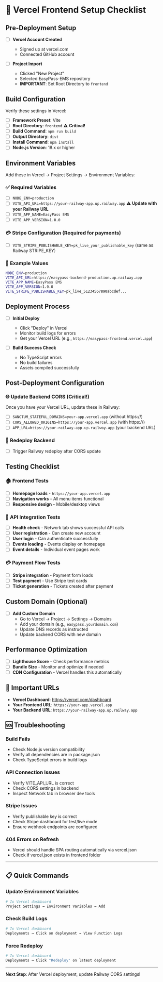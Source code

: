 # 🚀 Vercel Frontend Setup Checklist

## Pre-Deployment Setup

- [ ] **Vercel Account Created**
  - Signed up at vercel.com
  - Connected GitHub account

- [ ] **Project Import**
  - Clicked "New Project"
  - Selected EasyPass-EMS repository
  - **IMPORTANT**: Set Root Directory to `frontend`

## Build Configuration

Verify these settings in Vercel:

- [ ] **Framework Preset**: Vite
- [ ] **Root Directory**: `frontend` ⚠️ **Critical!**
- [ ] **Build Command**: `npm run build`
- [ ] **Output Directory**: `dist`
- [ ] **Install Command**: `npm install`
- [ ] **Node.js Version**: 18.x or higher

## Environment Variables

Add these in Vercel → Project Settings → Environment Variables:

### ✅ Required Variables
- [ ] `NODE_ENV=production`
- [ ] `VITE_API_URL=https://your-railway-app.up.railway.app` ⚠️ **Update with your Railway URL**
- [ ] `VITE_APP_NAME=EasyPass EMS`
- [ ] `VITE_APP_VERSION=1.0.0`

### 💳 Stripe Configuration (Required for payments)
- [ ] `VITE_STRIPE_PUBLISHABLE_KEY=pk_live_your_publishable_key` (same as Railway STRIPE_KEY)

### 🎯 Example Values
```bash
NODE_ENV=production
VITE_API_URL=https://easypass-backend-production.up.railway.app
VITE_APP_NAME=EasyPass EMS
VITE_APP_VERSION=1.0.0
VITE_STRIPE_PUBLISHABLE_KEY=pk_live_51234567890abcdef...
```

## Deployment Process

- [ ] **Initial Deploy**
  - Click "Deploy" in Vercel
  - Monitor build logs for errors
  - Get your Vercel URL (e.g., `https://easypass-frontend.vercel.app`)

- [ ] **Build Success Check**
  - No TypeScript errors
  - No build failures
  - Assets compiled successfully

## Post-Deployment Configuration

### 🌐 Update Backend CORS (Critical!)

Once you have your Vercel URL, update these in Railway:

- [ ] `SANCTUM_STATEFUL_DOMAINS=your-app.vercel.app` (without https://)
- [ ] `CORS_ALLOWED_ORIGINS=https://your-app.vercel.app` (with https://)
- [ ] `APP_URL=https://your-railway-app.up.railway.app` (your backend URL)

### 🔄 Redeploy Backend
- [ ] Trigger Railway redeploy after CORS update

## Testing Checklist

### 🏠 Frontend Tests
- [ ] **Homepage loads** - `https://your-app.vercel.app`
- [ ] **Navigation works** - All menu items functional
- [ ] **Responsive design** - Mobile/desktop views

### 🔗 API Integration Tests
- [ ] **Health check** - Network tab shows successful API calls
- [ ] **User registration** - Can create new account
- [ ] **User login** - Can authenticate successfully
- [ ] **Events loading** - Events display on homepage
- [ ] **Event details** - Individual event pages work

### 💳 Payment Flow Tests
- [ ] **Stripe integration** - Payment form loads
- [ ] **Test payment** - Use Stripe test cards
- [ ] **Ticket generation** - Tickets created after payment

## Custom Domain (Optional)

- [ ] **Add Custom Domain**
  - Go to Vercel → Project → Settings → Domains
  - Add your domain (e.g., `easypass.yourdomain.com`)
  - Update DNS records as instructed
  - Update backend CORS with new domain

## Performance Optimization

- [ ] **Lighthouse Score** - Check performance metrics
- [ ] **Bundle Size** - Monitor and optimize if needed
- [ ] **CDN Configuration** - Vercel handles this automatically

## 🔗 Important URLs

- **Vercel Dashboard**: https://vercel.com/dashboard
- **Your Frontend URL**: `https://your-app.vercel.app`
- **Your Backend URL**: `https://your-railway-app.up.railway.app`

## 🆘 Troubleshooting

### Build Fails
- Check Node.js version compatibility
- Verify all dependencies are in package.json
- Check TypeScript errors in build logs

### API Connection Issues
- Verify VITE_API_URL is correct
- Check CORS settings in backend
- Inspect Network tab in browser dev tools

### Stripe Issues
- Verify publishable key is correct
- Check Stripe dashboard for test/live mode
- Ensure webhook endpoints are configured

### 404 Errors on Refresh
- Vercel should handle SPA routing automatically via vercel.json
- Check if vercel.json exists in frontend folder

---

## 📋 Quick Commands

### Update Environment Variables
```bash
# In Vercel dashboard
Project Settings → Environment Variables → Add
```

### Check Build Logs
```bash
# In Vercel dashboard
Deployments → Click on deployment → View Function Logs
```

### Force Redeploy
```bash
# In Vercel dashboard
Deployments → Click "Redeploy" on latest deployment
```

---

**Next Step**: After Vercel deployment, update Railway CORS settings!

